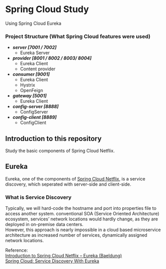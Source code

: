 # Spring Cloud Study

Using Spring Cloud Eureka

### Project Structure (What Spring Cloud features were used)

- **_server  \[7001 / 7002\]_**
  - Eureka Server
- **_provider \[8001 / 8002 / 8003/ 8004\]_**
  - Eureka Client
  - Content provider
- **_consumer \[9001\]_**
  - Eureka Client
  - Hystrix
  - OpenFeign
- **_gateway \[5001\]_**
  - Eureka Client
- **_config-server \[8888\]_**
  - ConfigServer
- **_config-client \[8889\]_**
  - ConfigClient

## Introduction to this repository

Study the basic components of Spring Cloud Netflix.


## Eureka
Eureka, one of the components of [Spring Cloud Netflix](https://spring.io/projects/spring-cloud-netflix), is a service discovery, which seperated with server-side and client-side. 

### What is Service Discovery
Typically, we will hard-code the hostname and port into properties file to access another system. conventional SOA (Service Oriented Architecture) ecosystem, services’ network locations would hardly change, as they are deployed in on-premise data centers. <br/>
However, this approach is nearly impossible in a cloud based microservice architecture as increased number of services, dynamically assigned network locations.

Reference:
<br/>[Introduction to Spring Cloud Netflix – Eureka (Baeldung)](https://www.baeldung.com/spring-cloud-netflix-eureka)
<br/>[Spring Cloud: Service Discovery With Eureka](https://medium.com/swlh/spring-cloud-service-discovery-with-eureka-16f32068e5c7)